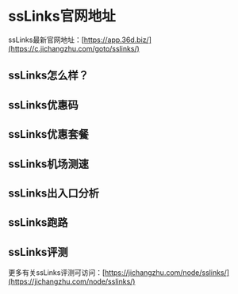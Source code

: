 # ssLinks官网地址
ssLinks最新官网地址：[https://app.36d.biz/](https://c.jichangzhu.com/goto/sslinks/)

## ssLinks怎么样？


## ssLinks优惠码


## ssLinks优惠套餐


## ssLinks机场测速


## ssLinks出入口分析


## ssLinks跑路

## ssLinks评测
更多有关ssLinks评测可访问：[https://jichangzhu.com/node/sslinks/](https://jichangzhu.com/node/sslinks/)

